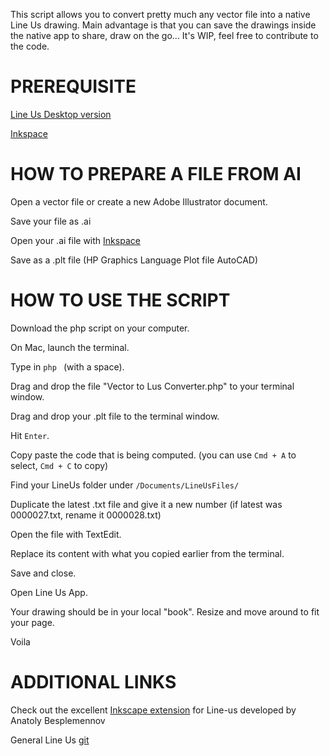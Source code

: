 This script allows you to convert pretty much any vector file into a native Line Us drawing. Main advantage is that you can save the drawings inside the native app to share, draw on the go... 
It's WIP, feel free to contribute to the code. 

# PREREQUISITE

[Line Us Desktop version](https://www.line-us.com/software.html)

[Inkspace](https://inkscape.org/)


# HOW TO PREPARE A FILE FROM AI

Open a vector file or create a new Adobe Illustrator document. 

Save your file as .ai

Open your .ai file with [Inkspace](https://inkscape.org/)

Save as a .plt file (HP Graphics Language Plot file AutoCAD)

# HOW TO USE THE SCRIPT

Download the php script on your computer. 

On Mac, launch the terminal. 

Type in `php ` (with a space). 

Drag and drop the file "Vector to Lus Converter.php" to your terminal window. 

Drag and drop your .plt file to the terminal window. 

Hit `Enter`. 

Copy paste the code that is being computed. (you can use `Cmd + A` to select, `Cmd + C` to copy)

Find your LineUs folder under `/Documents/LineUsFiles/`

Duplicate the latest .txt file and give it a new number (if latest was 0000027.txt, rename it 0000028.txt)

Open the file with TextEdit. 

Replace its content with what you copied earlier from the terminal. 

Save and close. 

Open Line Us App. 

Your drawing should be in your local "book". Resize and move around to fit your page.

Voila

# ADDITIONAL LINKS

Check out the excellent [Inkscape extension](https://github.com/Line-us/Inkscape-Plugin) for Line-us developed by Anatoly Besplemennov 

General Line Us [git](https://github.com/Line-us)


